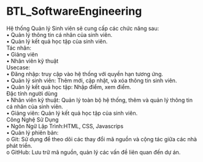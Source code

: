 # BTL_SoftwareEngineering
Hệ thống Quản lý Sinh viên sẽ cung cấp các chức năng sau:  
       • Quản lý thông tin cá nhân của sinh viên.      
       • Quản lý kết quả học tập của sinh viên.  
Tác nhân:  
       • Giảng viên  
       • Nhân viên kỹ thuật  
 Usecase:  
       • Đăng nhập: truy cập vào hệ thống với quyền hạn tương ứng.  
       • Quản lý sinh viên: Thêm mới, cập nhật, và xóa thông tin sinh viên.  
       • Quản lý kết quả học tập: Nhập điểm, xem điểm.  
 Đặc tính người dùng  
       • Nhân viên kỹ thuật: Quản lý toàn bộ hệ thống, thêm và quản lý thông tin cá nhân của sinh viên.  
       • Giảng viên: Quản lý kết quả học tập của sinh viên.   
Công Nghệ Sử Dụng  
       • Ngôn Ngữ Lập Trình:HTML, CSS, Javascrips  
       • Quản lý phiên bản:  
              o Git: Sử dụng để theo dõi các thay đổi mã nguồn và cộng tác giữa các nhà phát triển.  
              o GitHub: Lưu trữ mã nguồn, quản lý các vấn đề liên quan đến dự án.  
      
